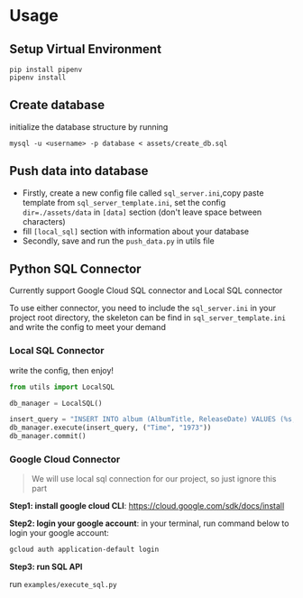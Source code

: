 # Usage

## Setup Virtual Environment

```
pip install pipenv
pipenv install
```

## Create database

initialize the database structure by running

`mysql -u <username> -p database < assets/create_db.sql`

## Push data into database
- Firstly, create a new config file called `sql_server.ini`,copy paste template from   `sql_server_template.ini`, set the config `dir=./assets/data` in `[data]` section (don't leave space between characters)
- fill `[local_sql]` section with information about your database 
- Secondly, save and run the `push_data.py` in utils file



## Python SQL Connector

Currently support Google Cloud SQL connector and Local SQL connector

To use either connector, you need to include the `sql_server.ini` in your project root directory, the skeleton can be find in `sql_server_template.ini` and write the config to meet your demand

### Local SQL Connector
write the config, then enjoy!
```python
from utils import LocalSQL

db_manager = LocalSQL()

insert_query = "INSERT INTO album (AlbumTitle, ReleaseDate) VALUES (%s, %s)"
db_manager.execute(insert_query, ("Time", "1973"))
db_manager.commit()
```

### Google Cloud Connector
> We will use local sql connection for our project, so just ignore this part


**Step1: install google cloud CLI**: https://cloud.google.com/sdk/docs/install

**Step2: login your google account**: in your terminal, run command below to login your google account:


```bash
gcloud auth application-default login
```

**Step3: run SQL API**

run `examples/execute_sql.py`

